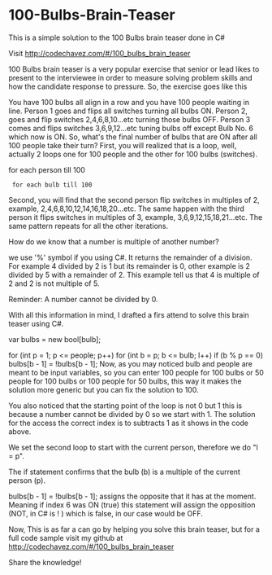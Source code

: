 # 100-Bulbs-Brain-Teaser
This is a simple solution to the 100 Bulbs brain teaser done in C#

Visit http://codechavez.com/#/100_bulbs_brain_teaser


100 Bulbs brain teaser is a very popular exercise that senior or lead likes to present to the interviewee in order to measure solving problem skills and how the candidate response to pressure. So, the exercise goes like this

You have 100 bulbs all align in a row  and you have 100 people waiting in line. Person 1 goes and flips all switches turning all bulbs ON. Person 2, goes and flip switches 2,4,6,8,10...etc turning those bulbs OFF. Person 3 comes and flips switches 3,6,9,12...etc tuning bulbs off except Bulb No. 6 which now is ON. So, what's the final number of bulbs that are ON after all 100 people take their turn?
First, you will realized that is a loop, well, actually 2 loops one for 100 people and the other for 100 bulbs (switches).  

for each person till 100

     for each bulb till 100
  
Second, you will find that the second person flip switches in multiples of 2, example, 2,4,6,8,10,12,14,16,18,20...etc. The same happen with the third person it flips switches in multiples of 3, example, 3,6,9,12,15,18,21...etc. The same pattern repeats for all the other iterations. 


How do we know that a number is multiple of another number?


we use '%' symbol if you using C#. It returns the remainder of a division. For example 4 divided by 2 is 1 but its remainder is 0, other example is 2 divided by 5 with a remainder of 2. This example tell us that 4 is multiple of 2 and 2 is not multiple of 5.

Reminder:  A number cannot be divided by 0.

With all this information in mind, I drafted a firs attend to solve this brain teaser using C#.

var bulbs = new bool[bulb];

for (int p = 1; p <= people; p++)
   for (int b = p; b <= bulb; l++)
      if (b % p == 0)
         bulbs[b - 1] = !bulbs[b - 1];
Now, as you may noticed bulb and people are meant to be input variables, so you can enter 100 people for 100 bulbs or 50 people for 100 bulbs or 100 people for 50 bulbs, this way it makes the solution more generic but you can fix the solution to 100.

You also noticed that the starting point of the loop is not 0 but 1 this is because a number cannot be divided by 0 so we start with 1. The solution for the access the correct index is to subtracts 1 as it shows in the code above.

We set the second loop to start with the current person, therefore we do "l = p".

The if statement confirms that the bulb (b) is a multiple of the current person (p). 

bulbs[b - 1] = !bulbs[b - 1];  assigns the opposite that it has at the moment. Meaning if index 6 was ON (true) this statement will assign the opposition (NOT, in C# is ! ) which is false, in our case would be OFF.

Now, This is as far a can go by helping you solve this brain teaser, but for a full code sample visit my github at http://codechavez.com/#/100_bulbs_brain_teaser



Share the knowledge!
